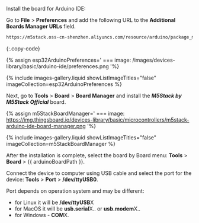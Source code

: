 
Install the board for Arduino IDE:

Go to **File** > **Preferences** and add the following URL to the **Additional Boards Manager URLs** field.  

```bash 
https://m5stack.oss-cn-shenzhen.aliyuncs.com/resource/arduino/package_m5stack_index.json
```
{:.copy-code}

{% assign esp32ArduinoPreferences='
    ===
        image: /images/devices-library/basic/arduino-ide/preferences.png
'%}

{% include images-gallery.liquid showListImageTitles="false" imageCollection=esp32ArduinoPreferences %}

Next, go to **Tools** > **Board** > **Board Manager** and install the ***M5Stack by M5Stack Official*** board.  

{% assign m5StackBoardManager='
    ===
        image: https://img.thingsboard.io/devices-library/basic/microcontrollers/m5stack-arduino-ide-board-manager.png
'%}

{% include images-gallery.liquid showListImageTitles="false" imageCollection=m5StackBoardManager %}

After the installation is complete, select the board by Board menu: **Tools** > **Board** > {{ arduinoBoardPath }}.  

Connect the device to computer using USB cable and select the port for the device: **Tools** > **Port** > **/dev/ttyUSB0**.  

Port depends on operation system and may be different:  
- for Linux it will be **/dev/ttyUSB**X  
- for MacOS it will be **usb.serial**X.. or **usb.modem**X..  
- for Windows - **COM**X.  
